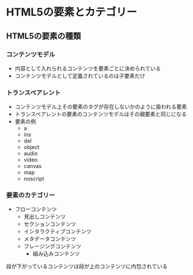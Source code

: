 # HTML5の要素とカテゴリー

## HTML5の要素の種類

### コンテンツモデル

- 内容として入れられるコンテンツを要素ごとに決められている
- コンテンツモデルとして定義されているのは子要素だけ

### トランスペアレント

- コンテンツモデル上その要素のタグが存在しないかのように扱われる要素
- トランスペアレントの要素のコンテンツモデルはその親要素と同じになる
- 要素の例
    - a
    - ins
    - del
    - object
    - audio
    - video
    - canvas
    - map
    - noscript

### 要素のカテゴリー

- フローコンテンツ
    - 見出しコンテンツ
    - セクションコンテンツ
    - インタラクティブコンテンツ
    - メタデータコンテンツ
    - フレージングコンテンツ
        - 組み込みコンテンツ

段が下がっているコンテンツは段が上のコンテンツに内包されている


